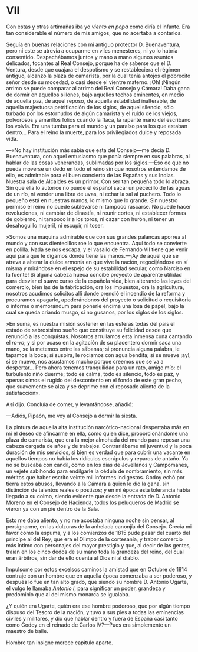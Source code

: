 # VII

Con estas y otras artimañas iba yo *viento en popa* como diría el infante. Era
tan considerable el número de mis amigos, que no acertaba a contarlos.

Seguía en buenas relaciones con mi antiguo protector D. Buenaventura, pero ni
este se atrevía a ocuparme en viles menesteres, ni yo lo habría consentido.
Despachábamos juntos y mano a mano algunos asuntos delicados, tocantes al Real
Consejo, porque ha de saberse que el D. Ventura, desde que cuajara el
despotismo y se restableciera el régimen antiguo, alcanzó la plaza de
camarista, por la cual tenía antojos el pobrecito señor desde su mocedad,
o casi desde el vientre materno. ¡Oh! ¡Ningún arrimo se puede comparar al
arrimo del Real Consejo y Cámara! Daba gana de dormir en aquellos sillones,
bajo aquellos techos eminentes, en medio de aquella paz, de aquel reposo, de
aquella estabilidad inalterable, de aquella majestuosa petrificación de los
siglos, de aquel silencio, sólo turbado por los estornudos de algún camarista
y el ruido de los  viejos, polvorosos y amarillos folios cuando la flaca, la
rapante mano del escribano los volvía. Era una tumba para el mundo y un paraíso
para los que estaban dentro... Para el reino la muerte, para los privilegiados
dulce y reposada vida.

—«No hay institución más sabia que esta del Consejo—me decía D. Buenaventura,
con aquel entusiasmo que ponía siempre en sus palabras, al hablar de las cosas
venerandas, sublimadas por los siglos.—Eso de que no pueda moverse un dedo en
todo el reino sin que nosotros entendamos de ello, es admirable para el buen
concierto de las Españas y sus Indias. Nuestra sala de Alcaldes es un primor.
Con ser tan pequeña todo lo abraza. Sin que ella lo autorice no puede el
español sacar un pececillo de las aguas de un río, ni vender una libra de uvas,
ni echar la sal al puchero. Todo lo pequeño está en nuestras manos, lo mismo
que lo grande. Sin nuestro permiso el reino no puede sublevarse ni tampoco
rascarse. No puede hacer revoluciones, ni cambiar de dinastía, ni reunir
cortes, ni establecer formas de gobierno, ni tampoco ir a los toros, ni cazar
con hurón, ni tener un desahoguillo mujeril, ni escupir, ni toser.

»Somos una máquina admirable que con  sus grandes palancas aporrea al mundo
y con sus dientecillos roe lo que encuentra. Aquí todo se convierte en polilla.
Nada se nos escapa, y el vasallo de Fernando VII tiene que venir aquí para que
le digamos dónde tiene las manos.—¡Ay de aquel que se atreva a alterar la
dulce armonía en que vive la nación, regocijándose en sí misma y mirándose en
el espejo de su estabilidad secular, como Narciso en la fuente! Si alguna
cabeza hueca concibe proyecto de aparente utilidad para desviar el suave curso
de la española vida, bien alterando las leyes del comercio, bien las de la
fabricación, ora los impuestos, ora la agricultura, nosotros acudimos solícitos
allí donde prendió el incendio de la reforma y procuramos apagarlo,
apoderándonos del proyecto o solicitud o requisitoria o informe o memorándum
para ponerle encima una losa de papel, bajo la cual se queda criando musgo, si
no gusanos, por los siglos de los siglos.

»En suma, es nuestra misión sostener en las esferas todas del país el estado de
sabrosísimo sueño que constituye su felicidad desde que renunció a las
conquistas. Nosotros arrullamos esta inmensa cuna cantando el *ro-ro*; y si por
acaso en la agitación de su placentero dormir saca una mano, se la metemos
entre las sábanas;  si pronuncia alguna palabra, le tapamos la boca; si
suspira, le rociamos con agua bendita; si se mueve ¡ay!, si se mueve, nos
asustamos mucho porque creemos que se va a despertar... Pero ahora tenemos
tranquilidad para un rato, amigo mío: el turbulento niño duerme; todo es calma,
todo es silencio, todo es paz, y apenas oímos el rugido del descontento en el
fondo de este gran pecho, que suavemente se alza y se deprime con el reposado
aliento de la satisfacción».

Así dijo. Concluía de comer, y levantándose, añadió:

—Adiós, Pipaón, me voy al Consejo a dormir la siesta.

La pintura de aquella alta institución narcótico-nacional despertaba más en mí
el deseo de afincarme en ella, como quien dice, proporcionándome una plaza de
camarista, que era la mejor almohada del mundo para reposar una cabeza cargada
de años y de trabajos. Contrariábame mi juventud y la poca duración de mis
servicios, si bien es verdad que para cubrir una vacante en aquellos tiempos no
había los ridículos escrúpulos y reparos de antaño. Ya no se buscaba con
candil, como en los días de Jovellanos y Campomanes, un vejete sabihondo para
endilgarle la cédula de nombramiento,  sin más méritos que haber escrito veinte
mil informes indigestos. Godoy echó por tierra estos abusos, llevando a la
Cámara a quien le dio la gana, sin distinción de talentos reales o postizos;
y en mi época esta tolerancia había llegado a su colmo, siendo evidente que
desde la entrada de D. Antonio Moreno en el Consejo de Hacienda, todos los
peluqueros de Madrid se vieron ya con un pie dentro de la Sala.

Esto me daba aliento, y no me acostaba ninguna noche sin pensar, al
persignarme, en las dulzuras de la anhelada canonjía del Consejo. Crecía mi
favor como la espuma, y a los comienzos de 1815 pude pasar del cuarto del
príncipe al del Rey, que era el Olimpo de la cortesanía, y trabar comercio más
íntimo con personajes del mayor prestigio y que, al decir de las gentes, traían
en los cinco dedos de su mano toda la grandeza del reino, del cual eran
árbitros, sin dar de ello cuenta al Dios ni al diablo.

Impulsome por estos excelsos caminos la amistad que en Octubre de 1814 contraje
con un hombre que en aquella época comenzaba a ser poderoso, y después lo fue
en tan alto grado, que siendo su nombre D. Antonio Ugarte, el vulgo le llamaba
*Antonio I*, para  significar un poder, grandeza y predominio que al del mismo
monarca se igualaba.

¿Y quién era Ugarte, quién era ese hombre poderoso, que por algún tiempo
dispuso del Tesoro de la nación, y tuvo a sus pies a todas las eminencias
civiles y militares, y dio que hablar dentro y fuera de España casi tanto como
Godoy en el reinado de Carlos IV?—Pues era simplemente un maestro de baile.

Hombre tan insigne merece capítulo aparte.
